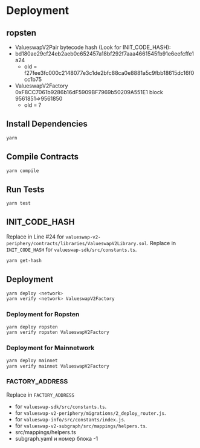 # Deployment

## ropsten
- ValueswapV2Pair bytecode hash (Look for INIT_CODE_HASH):
- bd180ae29cf24eb2aeb0c652457a18bf292f7aaa4661545fb91e6eefcffe1a24
  - old = f27fee3fc000c2148077e3c1de2bfc88ca0e8881a5c9fbb18615dc16f0cc1b75
- ValueswapV2Factory 0xF8CC7061b9286b16dF5909BF7969b50209A551E1 block 9561851=>9561850
  - old = ?

## Install Dependencies
```bash
yarn
```


## Compile Contracts
```bash
yarn compile
```


## Run Tests
```bash
yarn test
```


## INIT_CODE_HASH
Replace in Line #24 for `valueswap-v2-periphery/contracts/libraries/ValueswapV2Library.sol`.
Replace in `INIT_CODE_HASH` for `valueswap-sdk/src/constants.ts`.
```bash
yarn get-hash
```


## Deployment
```bash
yarn deploy <network>
yarn verify <network> ValueswapV2Factory
```


### Deployment for Ropsten
```bash
yarn deploy ropsten
yarn verify ropsten ValueswapV2Factory
```


### Deployment for Mainnetwork
```bash
yarn deploy mainnet
yarn verify mainnet ValueswapV2Factory
```

### FACTORY_ADDRESS
Replace in `FACTORY_ADDRESS` 
 - for `valueswap-sdk/src/constants.ts`.
 - for `valueswap-v2-periphery/migrations/2_deploy_router.js`.
 - for `valueswap-info/src/constants/index.js`.
 - for `valueswap-v2-subgraph/src/mappings/helpers.ts`.
 - src/mappings/helpers.ts
 - subgraph.yaml и номер блока -1